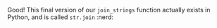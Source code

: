 Good! This final version of our `join_strings` function actually exists in Python, and is called `str.join` :nerd: